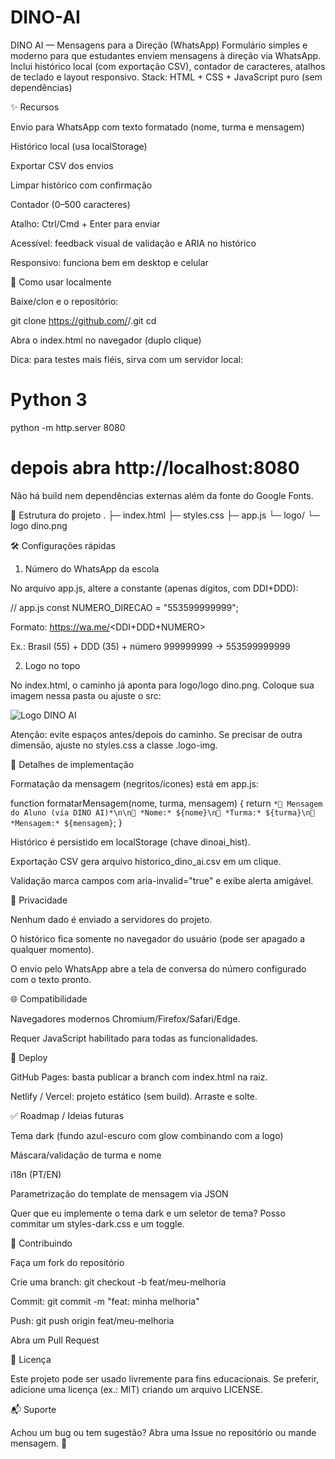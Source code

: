 # DINO-AI
DINO AI — Mensagens para a Direção (WhatsApp)  Formulário simples e moderno para que estudantes enviem mensagens à direção via WhatsApp. Inclui histórico local (com exportação CSV), contador de caracteres, atalhos de teclado e layout responsivo.  Stack: HTML + CSS + JavaScript puro (sem dependências)

✨ Recursos

Envio para WhatsApp com texto formatado (nome, turma e mensagem)

Histórico local (usa localStorage)

Exportar CSV dos envios

Limpar histórico com confirmação

Contador (0–500 caracteres)

Atalho: Ctrl/Cmd + Enter para enviar

Acessível: feedback visual de validação e ARIA no histórico

Responsivo: funciona bem em desktop e celular

🔧 Como usar localmente

Baixe/clon e o repositório:

git clone https://github.com/<seu-usuario>/<seu-repo>.git
cd <seu-repo>


Abra o index.html no navegador (duplo clique)

Dica: para testes mais fiéis, sirva com um servidor local:

# Python 3
python -m http.server 8080
# depois abra http://localhost:8080


Não há build nem dependências externas além da fonte do Google Fonts.

📁 Estrutura do projeto
.
├─ index.html
├─ styles.css
├─ app.js
└─ logo/
   └─ logo dino.png

🛠️ Configurações rápidas
1) Número do WhatsApp da escola

No arquivo app.js, altere a constante (apenas dígitos, com DDI+DDD):

// app.js
const NUMERO_DIRECAO = "553599999999";


Formato: https://wa.me/<DDI+DDD+NUMERO>

Ex.: Brasil (55) + DDD (35) + número 999999999 → 553599999999

2) Logo no topo

No index.html, o caminho já aponta para logo/logo dino.png.
Coloque sua imagem nessa pasta ou ajuste o src:

<img src="logo/logo dino.png" alt="Logo DINO AI" class="logo-img">


Atenção: evite espaços antes/depois do caminho.
Se precisar de outra dimensão, ajuste no styles.css a classe .logo-img.

🧩 Detalhes de implementação

Formatação da mensagem (negritos/ícones) está em app.js:

function formatarMensagem(nome, turma, mensagem) {
  return `*📩 Mensagem do Aluno (via DINO AI)*\n\n👤 *Nome:* ${nome}\n🏫 *Turma:* ${turma}\n💬 *Mensagem:* ${mensagem}`;
}


Histórico é persistido em localStorage (chave dinoai_hist).

Exportação CSV gera arquivo historico_dino_ai.csv em um clique.

Validação marca campos com aria-invalid="true" e exibe alerta amigável.

🔐 Privacidade

Nenhum dado é enviado a servidores do projeto.

O histórico fica somente no navegador do usuário (pode ser apagado a qualquer momento).

O envio pelo WhatsApp abre a tela de conversa do número configurado com o texto pronto.

🌐 Compatibilidade

Navegadores modernos Chromium/Firefox/Safari/Edge.

Requer JavaScript habilitado para todas as funcionalidades.

🚀 Deploy

GitHub Pages: basta publicar a branch com index.html na raiz.

Netlify / Vercel: projeto estático (sem build). Arraste e solte.

✅ Roadmap / Ideias futuras

Tema dark (fundo azul-escuro com glow combinando com a logo)

Máscara/validação de turma e nome

i18n (PT/EN)

Parametrização do template de mensagem via JSON

Quer que eu implemente o tema dark e um seletor de tema? Posso commitar um styles-dark.css e um toggle.

🤝 Contribuindo

Faça um fork do repositório

Crie uma branch: git checkout -b feat/meu-melhoria

Commit: git commit -m "feat: minha melhoria"

Push: git push origin feat/meu-melhoria

Abra um Pull Request

📄 Licença

Este projeto pode ser usado livremente para fins educacionais.
Se preferir, adicione uma licença (ex.: MIT) criando um arquivo LICENSE.

📬 Suporte

Achou um bug ou tem sugestão?
Abra uma Issue no repositório ou mande mensagem. 💚
